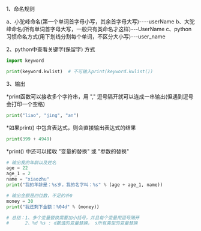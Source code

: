 1、命名规则

a、小驼峰命名(第一个单词首字母小写，其余首字母大写)----userName
b、大驼峰命名(所有单词首字母大写，一般只有类命名才这样)---UserName
c、python习惯命名方式(用下划线分割每个单词，不区分大小写)---user_name

2、python中查看关键字(保留字)
方式

```python
import keyword

print(keyword.kwlist)  # 不可输入print(keyword.kwlist())
```

3、输出

*print函数可以接收多个字符串，用
","
逗号隔开就可以连成一串输出(但遇到逗号会打印一个空格)

```python
print("liao", "jing", "an")
```

*如果print()
中包含表达式，则会直接输出表达式的结果

```python
print(399 + 4949)
```

*print()
中还可以接收
"变量的替换"
或
"参数的替换"

```python
# 输出我的年龄以及姓名
age = 22
age_1 = 2
name = "xiaozhu"
print("我的年龄是：%s岁，我的名字叫：%s" % (age + age_1, name))

# 输出金额是四位数，不足的补0
money = 30
print("我还剩下金额：%04d" % (money))

# 总结：1、多个变量替换需要加小括号，并且每个变量用逗号隔开
#      2、%d %s : d数值的变量替换， s所有类型的变量替换
```






